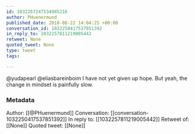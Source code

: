 ```yaml
---
id: 1032267247534985216
author: PHuenermund
published_date: 2018-08-22 14:04:25 +00:00
conversation_id: 1032250417537851392
in_reply_to: 1032257811219005442
retweet: None
quoted_tweet: None
type: tweet
tags:

---
```


@yudapearl @eliasbareinboim I have not yet given up hope. But yeah, the change in mindset is painfully slow.

### Metadata

Author: [[@PHuenermund]]
Conversation: [[conversation-1032250417537851392]]
In reply to: [[1032257811219005442]]
Retweet of: [[None]]
Quoted tweet: [[None]]
